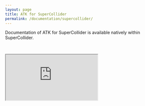 ```yaml
---
layout: page
title: ATK for SuperCollider
permalink: /documentation/supercollider/
---
```


<p class="lead">Documentation of ATK for SuperCollider is available natively within SuperCollider.</p>

&nbsp;

<div class="embed-responsive embed-responsive-4by3 embed-sc3-documentation">
    <iframe class="embed-responsive-item" src="http://www.ambisonictoolkit.net/Help/Guides/Intro-to-the-ATK.html">http://www.ambisonictoolkit.net/Help/Guides/Intro-to-the-ATK.html</iframe>
</div>

